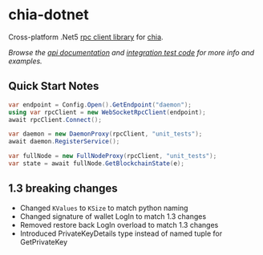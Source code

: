 # chia-dotnet

Cross-platform .Net5 [rpc client library](https://github.com/dkackman/chia-dotnet) for [chia](https://chia.net).

_Browse the [api documentation](https://dkackman.github.io/chia-dotnet/api/chia.dotnet.html) and 
[integration test code](https://github.com/dkackman/chia-dotnet/tree/main/src/chia-dotnet.tests) for more info and examples._

## Quick Start Notes

```csharp
var endpoint = Config.Open().GetEndpoint("daemon");
using var rpcClient = new WebSocketRpcClient(endpoint);
await rpcClient.Connect();

var daemon = new DaemonProxy(rpcClient, "unit_tests");
await daemon.RegisterService();

var fullNode = new FullNodeProxy(rpcClient, "unit_tests");
var state = await fullNode.GetBlockchainState(e);
```

## 1.3 breaking changes

- Changed `KValues` to `KSize` to match python naming
- Changed signature of wallet LogIn to match 1.3 changes
- Removed restore back LogIn overload to match 1.3 changes
- Introduced PrivateKeyDetails type instead of named tuple for GetPrivateKey
